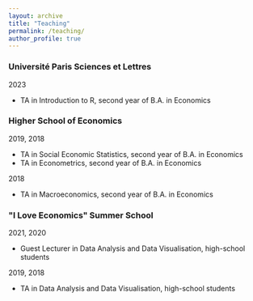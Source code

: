 ```yaml
---
layout: archive
title: "Teaching"
permalink: /teaching/
author_profile: true
---
```


### Université Paris Sciences et Lettres

2023

  * TA in Introduction to R, second year of B.A. in Economics

### Higher School of Economics

2019, 2018

  * TA in Social Economic Statistics, second year of B.A. in Economics
  * TA in Econometrics, second year of B.A. in Economics

2018

  * TA in Macroeconomics, second year of B.A. in Economics


### "I Love Economics" Summer School

2021, 2020

  * Guest Lecturer in Data Analysis and Data Visualisation, high-school students

2019, 2018

  * TA in Data Analysis and Data Visualisation, high-school students
